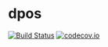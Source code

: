 # dpos

[![Build Status](https://travis-ci.org/kopflab/dpos.svg)](https://travis-ci.org/kopflab/dpos)
[![codecov.io](https://codecov.io/github/kopflab/dpos/coverage.svg?branch=master)](https://codecov.io/github/kopflab/dpos?branch=master)
